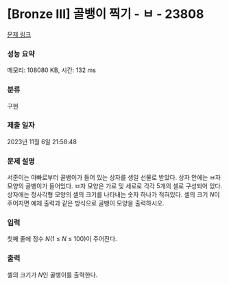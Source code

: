 # [Bronze III] 골뱅이 찍기 - ㅂ - 23808 

[문제 링크](https://www.acmicpc.net/problem/23808) 

### 성능 요약

메모리: 108080 KB, 시간: 132 ms

### 분류

구현

### 제출 일자

2023년 11월 6일 21:58:48

### 문제 설명

<p>서준이는 아빠로부터 골뱅이가 들어 있는 상자를 생일 선물로 받았다. 상자 안에는 ㅂ자 모양의 골뱅이가 들어있다. ㅂ자 모양은 가로 및 세로로 각각 5개의 셀로 구성되어 있다. 상자에는 정사각형 모양의 셀의 크기를 나타내는 숫자 하나가 적혀있다. 셀의 크기 <em>N</em>이 주어지면 예제 출력과 같은 방식으로 골뱅이 모양을 출력하시오.</p>

### 입력 

 <p>첫째 줄에 정수 <em>N</em>(1 ≤ <em>N</em> ≤ 100)이 주어진다.</p>

### 출력 

 <p>셀의 크기가 <em>N</em>인 골뱅이를 출력한다.</p>

